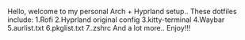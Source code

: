 Hello, welcome to my personal Arch + Hyprland setup..
These dotfiles include:
1.Rofi
2.Hyprland original config
3.kitty-terminal
4.Waybar
5.aurlist.txt
6.pkglist.txt
7..zshrc
And a lot more..
Enjoy!!!

